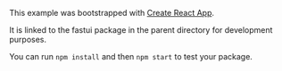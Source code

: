 This example was bootstrapped with [Create React App](https://github.com/facebook/create-react-app).

It is linked to the fastui package in the parent directory for development purposes.

You can run `npm install` and then `npm start` to test your package.
